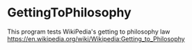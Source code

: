 # GettingToPhilosophy
This program tests WikiPedia's getting to philosophy law 
https://en.wikipedia.org/wiki/Wikipedia:Getting_to_Philosophy
